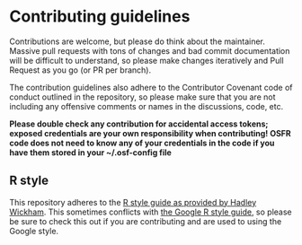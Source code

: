 # Contributing guidelines

Contributions are welcome, but please do think about the maintainer. Massive pull requests with tons of changes and bad commit documentation will be difficult to understand, so please make changes iteratively and Pull Request as you go (or PR per branch).

The contribution guidelines also adhere to the Contributor Covenant code of conduct outlined in the repository, so please make sure that you are not including any offensive comments or names in the discussions, code, etc.

__Please double check any contribution for accidental access tokens; exposed credentials are your own responsibility when contributing! OSFR code does not need to know any of your credentials in the code if you have them stored in your ~/.osf-config file__

## R style

This repository adheres to the [R style guide as provided by Hadley Wickham](http://adv-r.had.co.nz/Style.html). This sometimes conflicts with [the Google R style guide](https://google.github.io/styleguide/Rguide.xml), so please be sure to check this out if you are contributing and are used to using the Google style.

